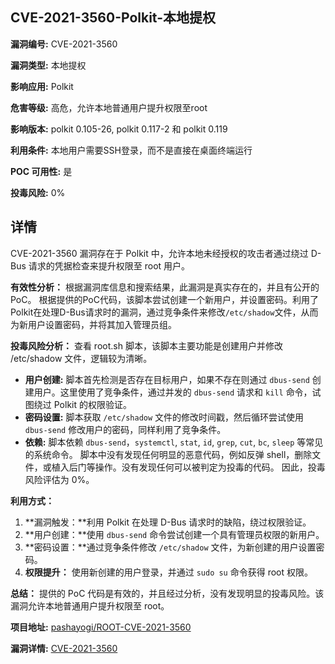 ## CVE-2021-3560-Polkit-本地提权

**漏洞编号:** CVE-2021-3560

**漏洞类型:** 本地提权

**影响应用:** Polkit

**危害等级:** 高危，允许本地普通用户提升权限至root

**影响版本:** polkit 0.105-26, polkit 0.117-2 和 polkit 0.119

**利用条件:** 本地用户需要SSH登录，而不是直接在桌面终端运行

**POC 可用性:** 是

**投毒风险:** 0%

## 详情

CVE-2021-3560 漏洞存在于 Polkit 中，允许本地未经授权的攻击者通过绕过 D-Bus 请求的凭据检查来提升权限至 root 用户。

**有效性分析：**
根据漏洞库信息和搜索结果，此漏洞是真实存在的，并且有公开的PoC。
根据提供的PoC代码，该脚本尝试创建一个新用户，并设置密码。利用了Polkit在处理D-Bus请求时的漏洞，通过竞争条件来修改`/etc/shadow`文件，从而为新用户设置密码，并将其加入管理员组。

**投毒风险分析：**
查看 root.sh 脚本，该脚本主要功能是创建用户并修改 /etc/shadow 文件，逻辑较为清晰。
*   **用户创建:** 脚本首先检测是否存在目标用户，如果不存在则通过 `dbus-send` 创建用户。这里使用了竞争条件，通过并发的 `dbus-send` 请求和 `kill` 命令，试图绕过 Polkit 的权限验证。
*   **密码设置:** 脚本获取 `/etc/shadow` 文件的修改时间戳，然后循环尝试使用 `dbus-send` 修改用户的密码，同样利用了竞争条件。
*   **依赖:** 脚本依赖 `dbus-send`，`systemctl`, `stat`, `id`, `grep`, `cut`, `bc`, `sleep` 等常见的系统命令。
脚本中没有发现任何明显的恶意代码，例如反弹 shell，删除文件，或植入后门等操作。没有发现任何可以被判定为投毒的代码。
因此，投毒风险评估为 0%。

**利用方式：**
1.  **漏洞触发：**利用 Polkit 在处理 D-Bus 请求时的缺陷，绕过权限验证。
2.  **用户创建：**使用 `dbus-send` 命令尝试创建一个具有管理员权限的新用户。
3.  **密码设置：**通过竞争条件修改 `/etc/shadow` 文件，为新创建的用户设置密码。
4.  **权限提升：** 使用新创建的用户登录，并通过 `sudo su` 命令获得 root 权限。

**总结：** 提供的 PoC 代码是有效的，并且经过分析，没有发现明显的投毒风险。该漏洞允许本地普通用户提升权限至 root。

**项目地址:** [pashayogi/ROOT-CVE-2021-3560](https://github.com/pashayogi/ROOT-CVE-2021-3560)

**漏洞详情:** [CVE-2021-3560](https://nvd.nist.gov/vuln/detail/CVE-2021-3560)
